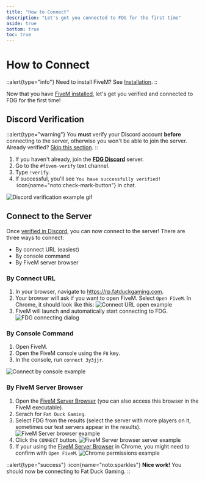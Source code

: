 ```yaml
---
title: "How to Connect"
description: "Let's get you connected to FDG for the first time"
aside: true
bottom: true
toc: true
---
```


# How to Connect

::alert{type="info"}
Need to install FiveM? See [Installation](/server-docs/getting-started/installation).
::

Now that you have [FiveM installed](/server-docs/getting-started/installation), let's get you verified and connected to FDG for the first time!

## Discord Verification

::alert{type="warning"}
You **must** verify your Discord account **before** connecting to the server, otherwise you won't be able to join the server. Already verified? [Skip this section](#connect-to-the-server).
::

1. If you haven't already, join the **[FDG Discord](https://discord.gg/fatduckgaming)** server.
2. Go to the `#fivem-verify` text channel.
3. Type `!verify`.
4. If successful, you'll see `You have successfully verified!` :icon{name="noto:check-mark-button"} in chat.

![Discord verification example gif](https://cdn.discordapp.com/attachments/631032788849524737/1119873254060990574/verifyanni.gif)

## Connect to the Server

Once [verified in Discord](#discord-verification), you can now connect to the server! There are three ways to connect:
- By connect URL (easiest)
- By console command
- By FiveM server browser

### By Connect URL

1. In your browser, navigate to https://rp.fatduckgaming.com.
2. Your browser will ask if you want to open FiveM. Select `Open FiveM`. In Chrome, it should look like this: ![Connect URL open example](https://cdn.discordapp.com/attachments/631032788849524737/1119875518330847292/image.png)
3. FiveM will launch and automatically start connecting to FDG. ![FDG connecting dialog](https://cdn.discordapp.com/attachments/631032788849524737/1119876021588598784/image.png)

### By Console Command

1. Open FiveM.
2. Open the FiveM console using the `F8` key.
3. In the console, run `connect 3y3jjr`.

![Connect by console example](https://i.imgur.com/BY92HCS.gif)

### By FiveM Server Browser

1. Open the [FiveM Server Browser](https://servers.fivem.net/) (you can also access this browser in the FiveM executable).
2. Serach for `Fat Duck Gaming`.
3. Select FDG from the results (select the server with more players on it, sometimes our test servers appear in the results). ![FiveM Server browser example](https://cdn.discordapp.com/attachments/631032788849524737/1119877696810401852/image.png)
4. Click the `CONNECT` button. ![FiveM Server browser server example](https://cdn.discordapp.com/attachments/631032788849524737/1119877837613191230/image.png)
5. If your using the [FiveM Server Browser](https://servers.fivem.net/) in Chrome, you might need to confirm with `Open FiveM`. ![Chrome permissions example](https://cdn.discordapp.com/attachments/631032788849524737/1119877471978921994/image.png)

::alert{type="success"}
:icon{name="noto:sparkles"} **Nice work!** You should now be connecting to Fat Duck Gaming.
::
